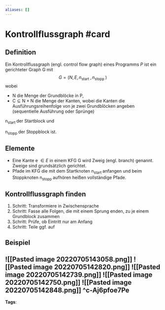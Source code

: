 ```yaml
---
aliases: []
---
```


# Kontrollflussgraph #card
## Definition
Ein Kontrollflussgraph (engl. control flow graph) eines Programms $P$ ist ein gerichteter Graph G mit
$$
G=\left(N, E, n_{\text {start }}, n_{\text {stopp }}\right)
$$
wobei
- N die Menge der Grundblöcke in P,
- $\mathrm{C} \subseteq \mathrm{N} \times \mathrm{N}$ die Menge der Kanten, wobei die Kanten die Ausführungsreihenfolge von je zwei Grundblöcken angeben (sequentielle Ausführung oder Sprünge)

$\mathrm{n}_{\text {start }}$ der Startblock und

$\mathrm{n}_{\text {stopp }}$ der Stoppblock ist.
## Elemente
- Eine Kante e $\in E$ in einem KFG G wird Zweig (engl. branch) genannt. Zweige sind grundsätzlich gerichtet.
- Pfade im KFG die mit dem Startknoten $\mathrm{n}_{\text {start }}$ anfangen und beim Stoppknoten $\mathrm{n}_{\text {stopp }}$ aufhören heißen vollständige Pfade.
## Kontrollflussgraph finden
1. Schritt: Transformiere in Zwischensprache
2. Schritt: Fasse alle Folgen, die mit einem Sprung enden, zu je einem Grundblock zusammen
3. Schritt: Prüfe, ob Eintritt nur am Anfang
4. Schritt: Teile ggf. auf
## Beispiel
![[Pasted image 20220705143058.png]]
![[Pasted image 20220705142820.png]]
![[Pasted image 20220705142739.png]]
![[Pasted image 20220705142750.png]]
![[Pasted image 20220705142848.png]]
^c-Aj6pfoe7Pe
---
**Tags**: 